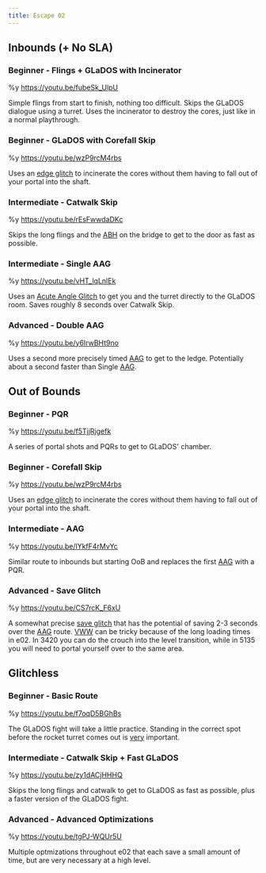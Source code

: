 ```yaml
---
title: Escape 02
---
```


## Inbounds (+ No SLA)

### Beginner - Flings + GLaDOS with Incinerator

%y https://youtu.be/fubeSk_UlpU

Simple flings from start to finish, nothing too difficult. Skips the GLaDOS dialogue using a turret. Uses the incinerator to destroy the cores, just like in a normal playthrough.

### Beginner - GLaDOS with Corefall Skip

%y https://youtu.be/wzP9rcM4rbs

Uses an [edge glitch](./movement-and-glitches#glitches-edge-glitch) to incinerate the cores without them having to fall out of your portal into the shaft.

### Intermediate - Catwalk Skip

%y https://youtu.be/rEsFwwdaDKc

Skips the long flings and the [ABH](./movement-and-glitches#basic-movement-abh) on the bridge to get to the door as fast as possible.

### Intermediate - Single AAG

%y https://youtu.be/vHT_lqLnlEk

Uses an [Acute Angle Glitch](./movement-and-glitches#glitches-lag-aag-vag) to get you and the turret directly to the GLaDOS room. Saves roughly 8 seconds over Catwalk Skip.

### Advanced - Double AAG

%y https://youtu.be/y6IrwBHt9no

Uses a second more precisely timed [AAG](./movement-and-glitches#glitches-lag-aag-vag) to get to the ledge. Potentially about a second faster than Single [AAG](./movement-and-glitches#glitches-lag-aag-vag).

## Out of Bounds

### Beginner - PQR

%y https://youtu.be/f5TjjRjgefk

A series of portal shots and PQRs to get to GLaDOS' chamber.

### Beginner - Corefall Skip

%y https://youtu.be/wzP9rcM4rbs

Uses an [edge glitch](./movement-and-glitches#glitches-edge-glitch) to incinerate the cores without them having to fall out of your portal into the shaft.

### Intermediate - AAG

%y https://youtu.be/lYkfF4rMvYc

Similar route to inbounds but starting OoB and replaces the first [AAG](./movement-and-glitches#glitches-lag-aag-vag) with a PQR.

### Advanced - Save Glitch

%y https://youtu.be/CS7rcK_F6xU

A somewhat precise [save glitch](./movement-and-glitches#glitches-save-glitch) that has the potential of saving 2-3 seconds over the [AAG](./movement-and-glitches#glitches-lag-aag-vag) route. [VWW](./movement-and-glitches#glitches-vertical-wall-warp) can be tricky because of the long loading times in e02. In 3420 you can do the crouch into the level transition, while in 5135 you will need to portal yourself over to the same area.

## Glitchless

### Beginner - Basic Route

%y https://youtu.be/f7oqD5BGhBs

The GLaDOS fight will take a little practice. Standing in the correct spot before the rocket turret comes out is <u>very</u> important.

### Intermediate - Catwalk Skip + Fast GLaDOS

%y https://youtu.be/zy1dACjHHHQ

Skips the long flings and catwalk to get to GLaDOS as fast as possible, plus a faster version of the GLaDOS fight.

### Advanced - Advanced Optimizations

%y https://youtu.be/tgPJ-WQUr5U

Multiple optmizations throughout e02 that each save a small amount of time, but are very necessary at a high level.
